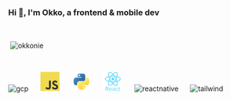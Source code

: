 <h3>Hi 👋, I'm Okko, a frontend & mobile dev</h3>

</br>
<p>&nbsp;<img align="center" src="https://github-readme-stats.vercel.app/api?username=okkonie&show_icons=true&locale=en" alt="okkonie" /></p>
</br>
<p align="left"><img src="https://www.vectorlogo.zone/logos/google_cloud/google_cloud-icon.svg" alt="gcp" width="40" height="40"/><img width="20" />
<img src="https://raw.githubusercontent.com/devicons/devicon/master/icons/javascript/javascript-original.svg" alt="javascript" width="40" height="40" /><img width="20" />
<img src="https://raw.githubusercontent.com/devicons/devicon/master/icons/python/python-original.svg" alt="python" width="40" height="40"/><img width="20" />
<img src="https://raw.githubusercontent.com/devicons/devicon/master/icons/react/react-original-wordmark.svg" alt="react" width="40" height="40"/><img width="20" />
<img src="https://reactnative.dev/img/header_logo.svg" alt="reactnative" width="40" height="40"/><img width="20" />
<img src="https://www.vectorlogo.zone/logos/tailwindcss/tailwindcss-icon.svg" alt="tailwind" width="40" height="40"/></p>
